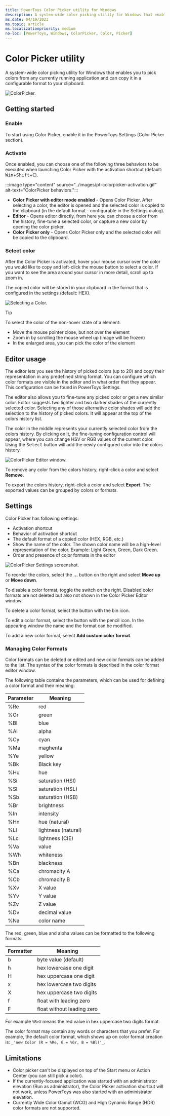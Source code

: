 ```yaml
---
title: PowerToys Color Picker utility for Windows
description: A system-wide color picking utility for Windows that enables you to pick colors from the screen and automatically copies the default value to your clipboard.
ms.date: 04/19/2023
ms.topic: article
ms.localizationpriority: medium
no-loc: [PowerToys, Windows, ColorPicker, Color, Picker]
---
```


# Color Picker utility

A system-wide color picking utility for Windows that enables you to pick colors from any currently running application and can copy it in a configurable format to your clipboard.

![ColorPicker.](../images/pt-colorpicker-hex-editor.png)

## Getting started

### Enable

To start using Color Picker, enable it in the PowerToys Settings (Color Picker section).

### Activate

Once enabled, you can choose one of the following three behaviors to be executed when launching Color Picker with the activation shortcut (default: <kbd>Win</kbd>+<kbd>Shift</kbd>+<kbd>C</kbd>).

:::image type="content" source="../images/pt-colorpicker-activation.gif" alt-text="ColorPicker behaviors.":::

- **Color Picker with editor mode enabled** - Opens Color Picker. After selecting a color, the editor is opened and the selected color is copied to the clipboard (in the default format - configurable in the Settings dialog).
- **Editor** - Opens editor directly, from here you can choose a color from the history, fine-tune a selected color, or capture a new color by opening the color picker.
- **Color Picker only** - Opens Color Picker only and the selected color will be copied to the clipboard.

### Select color

After the Color Picker is activated, hover your mouse cursor over the color you would like to copy and left-click the mouse button to select a color. If you want to see the area around your cursor in more detail, scroll up to zoom in.

The copied color will be stored in your clipboard in the format that is configured in the settings (default: HEX).

![Selecting a Color.](../images/pt-colorpicker.gif)

> [!TIP]
> To select the color of the non-hover state of a element:
>
> - Move the mouse pointer close, but not over the element
> - Zoom in by scrolling the mouse wheel up (image will be frozen)
> - In the enlarged area, you can pick the color of the element

## Editor usage

The editor lets you see the history of picked colors (up to 20) and copy their representation in any predefined string format. You can configure which color formats are visible in the editor and in what order that they appear. This configuration can be found in PowerToys Settings.

The editor also allows you to fine-tune any picked color or get a new similar color. Editor suggests two lighter and two darker shades of the currently selected color. Selecting any of those alternative color shades will add the selection to the history of picked colors. It will appear at the top of the colors history list.

The color in the middle represents your currently selected color from the colors history. By clicking on it, the fine-tuning configuration control will appear, where you can change HSV or RGB values of the current color. Using the <kbd>Select</kbd> button will add the newly configured color into the colors history.

![ColorPicker Editor window.](../images/pt-colorpicker-editor.gif)

To remove any color from the colors history, right-click a color and select **Remove**.

To export the colors history, right-click a color and select **Export**. The exported values can be grouped by colors or formats.

## Settings

Color Picker has following settings:

- Activation shortcut
- Behavior of activation shortcut
- The default format of a copied color (HEX, RGB, etc.)
- Show the name of the color. The shown color name will be a high-level representation of the color. Example: Light Green, Green, Dark Green.
- Order and presence of color formats in the editor

![ColorPicker Settings screenshot.](../images/pt-colorpicker-settings.gif)

To reorder the colors, select the **...** button on the right and select **Move up** or **Move down**.

To disable a color format, toggle the switch on the right. Disabled color formats are not deleted but also not shown in the Color Picker Editor window.

To delete a color format, select the button with the bin icon.

To edit a color format, select the button with the pencil icon. In the appearing window the name and the format can be modified. 

To add a new color format, select **Add custom color format**. 

### Managing Color Formats

Color formats can be deleted or edited and new color formats can be added to the list. The syntax of the color formats is described in the color format editor window. 

The following table contains the parameters, which can be used for defining a color format and their meaning: 

| Parameter | Meaning             |
|-----------|---------------------|
| %Re		| red                 |
| %Gr		| green               |
| %Bl		| blue                |
| %Al		| alpha               |
| %Cy		| cyan                |
| %Ma		| maghenta            |
| %Ye		| yellow              |
| %Bk		| Black key           |
| %Hu		| hue                 |
| %Si		| saturation (HSI)    |
| %Sl		| saturation (HSL)    |
| %Sb		| saturation (HSB)    |
| %Br		| brightness          |
| %In		| intensity           |
| %Hn		| hue (natural)       |
| %Ll		| lightness (natural) |
| %Lc		| lightness (CIE)     |
| %Va		| value               |
| %Wh		| whiteness           |
| %Bn		| blackness           |
| %Ca		| chromacity A        |
| %Cb		| chromacity B        |
| %Xv		| X value             |
| %Yv		| Y value             |
| %Zv		| Z value             |
| %Dv		| decimal value       |
| %Na		| color name          |

The red, green, blue and alpha values can be formatted to the following formats:

| Formatter | Meaning                    |
|-----------|----------------------------|
| b  		| byte value (default)       |
| h 		| hex lowercase one digit    |
| H			| hex uppercase one digit    |
| x			| hex lowercase two digits   |
| X			| hex uppercase two digits   |
| f			| float with leading zero    |
| F			| float without leading zero |

For example `%ReX` means the red value in hex uppercase two digits format.

The color format may contain any words or characters that you prefer. For example, the default color format, which shows up on color format creation is: `_'new Color (R = %Re, G = %Gr, B = %Bl)'_`.

## Limitations

- Color picker can't be displayed on top of the Start menu or Action Center (you can still pick a color).
- If the currently-focused application was started with an administrator elevation (Run as administrator), the Color Picker activation shortcut will not work, unless PowerToys was also started with an administrator elevation.
- Currently Wide Color Gamut (WCG) and High Dynamic Range (HDR) color formats are not supported.
